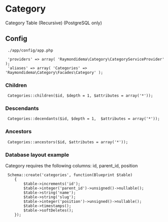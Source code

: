 # Category

Category Table (Recursive) (PostgreSQL only)


## Config

     ./app/config/app.php
     
     'providers' => array( 'Raymondidema\Category\CategoryServiceProvider' );
     'aliases' => array( 'Categories' => 'Raymondidema\Category\Facades\Category' );


### Children

     Categories::children($id, $depth = 1, $attributes = array('*'));
     
### Descendants

     Categories::decendants($id, $depth = 1,  $attributes = array('*'));
     
### Ancestors

     Categories::ancestors($id, $attributes = array('*'));

### Database layout example

Category requires the following columns: id, parent_id, position

     Schema::create('categories', function(Blueprint $table)
     	{
     		$table->increments('id');
     		$table->integer('parent_id')->unsigned()->nullable();
     		$table->string('name');
     		$table->string('slug');
     		$table->integer('position')->unsigned()->nullable();
     		$table->timestamps();
     		$table->softDeletes();
     	});


